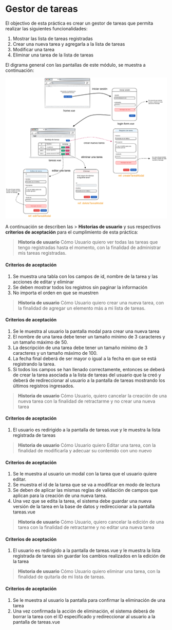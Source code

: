 # Gestor de tareas

El objectivo de esta práctica es crear un gestor de tareas que permita realizar las siguientes funcionalidades:

1. Mostrar las lista de tareas registradas
2. Crear una nueva tarea y agregarla a la lista de tareas
2. Modificar una tarea
4. Eliminar una tarea de la lista de tareas

El digrama general con las pantallas de este módulo, se muestra a continuación:

<img title="a title" alt="Alt text" src="task-manager.png ">

A continuación se describen las > **Historias de usuario** y sus respectivos **criterios de aceptación** para el cumplimiento de esta práctica:

> **Historia de usuario**
> Cómo Usuario quiero ver todas las tareas que tengo registradas hasta el momento, con la finalidad de administrar mis tareas registradas.

#### Criterios de aceptación
1. Se muestra una tabla con los campos de id, nombre de la tarea y las acciones de editar y eliminar
2. Se deben mostrar todos los registros sin paginar la información
3. No importa el orden en que se muestren


> **Historia de usuario**
> Cómo Usuario quiero crear una nueva tarea, con la finalidad de agregar un elemento más a mi lista de tareas.

#### Criterios de aceptación
1. Se le muestra al usuario la pantalla modal para crear una nueva tarea
2. El nombre de una tarea debe tener un tamaño mínimo de 3 caracteres y un tamaño máximo de 50.
3. La descripción de una tarea debe tener un tamaño mínimo de 3 caracteres y un tamaño máximo de 100.
4. La fecha final deberá de ser mayor o igual a la fecha en que se está registrando la tarea.
5. Si todos los campos se han llenado correctamente, entonces se deberá de crear la tarea asociada a la lista de tareas del usuario que la creó y deberá de redireccionar al usuario a la pantalla de tareas mostrando los últimos registros ingresados.

> **Historia de usuario**
> Cómo Usuario, quiero cancelar la creación de una nueva tarea con la finalidad de retractarme y no crear una nueva tarea

#### Criterios de aceptación
1. El usuario es redirigido a la pantalla de tareas.vue y le muestra la lista registrada de tareas

> **Historia de usuario**
> Cómo Usuario quiero Editar una tarea, con la finalidad de modificarla y adecuar su contenido con uno nuevo

#### Criterios de aceptación

1. Se le muestra al usuario un modal con la tarea que el usuario quiere editar.
2. Se muestra el id de la tarea que se va a modificar en modo de lectura
3. Se deben de aplicar las mismas reglas de validación de campos que aplican para la creación de una nueva tarea.
4. Una vez que se edita la tarea, el sistema debe guardar una nueva versión de la tarea en la base de datos y redireccionar a la pantalla tareas.vue

> **Historia de usuario**
> Cómo Usuario, quiero cancelar la edición de una tarea con la finalidad de retractarme y no editar una nueva tarea

#### Criterios de aceptación

1. El usuario es redirigido a la pantalla de tareas.vue y le muestra la lista registrada de tareas sin guardar los cambios realizados en la edición de la tarea

> **Historia de usuario**
> Cómo Usuario quiero eliminar una tarea, con la finalidad de quitarla de mi lista de tareas.

#### Criterios de aceptación

1. Se le muestra al usuario la pantalla para confirmar la eliminación de una tarea
2. Una vez confirmada la acción de eliminación, el sistema deberá de borrar la tarea con el ID especificado y redireccionar al usuario a la pantalla de tareas.vue
